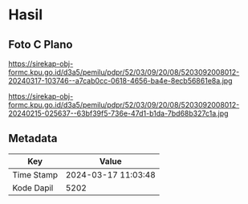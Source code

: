 # Hasil

## Foto C Plano

https://sirekap-obj-formc.kpu.go.id/d3a5/pemilu/pdpr/52/03/09/20/08/5203092008012-20240317-103746--a7cab0cc-0618-4656-ba4e-8ecb56861e8a.jpg

https://sirekap-obj-formc.kpu.go.id/d3a5/pemilu/pdpr/52/03/09/20/08/5203092008012-20240215-025637--63bf39f5-736e-47d1-b1da-7bd68b327c1a.jpg


## Metadata

| Key        | Value               |
| ---------- | ------------------- |
| Time Stamp | 2024-03-17 11:03:48 |
| Kode Dapil | 5202                |



